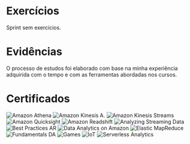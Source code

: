 # Exercícios

Sprint sem exercicios.


# Evidências

O processo de estudos foi elaborado com base na minha experiência adquirida com o tempo e com as ferramentas abordadas nos cursos.

# Certificados
![Amazon Athena](certificados/Amazon%20Athena.jpg)
![Amazon Kinesis A.](certificados/Amazon%20Kinesis%20A.jpg)
![Amazon Kinesis Streams](certificados/Amazon%20Kinesis%20Streams.jpg)
![Amazon Quicksight](certificados/Amazon%20Quicksight.jpg)
![Amazon Readshift](certificados/Amazon%20Readshift.jpg)
![Analyzing Streaming Data](certificados/Analyzing%20Streaming%20Data.jpg)
![Best Practices AR](certificados/Best%20Practices%20AR.jpg)
![Data Analytics on Amazon](certificados/Data%20Analytics%20on%20Amazon.jpg)
![Elastic MapReduce](certificados/Elastic%20MapReduce.jpg)
![Fundamentals DA](certificados/Fundamentals%20DA.jpg)
![Games](certificados/Games.jpg)
![IoT](certificados/IoT.jpg)
![Serverless Analytics](certificados/Serverless%20Analytics.jpg)